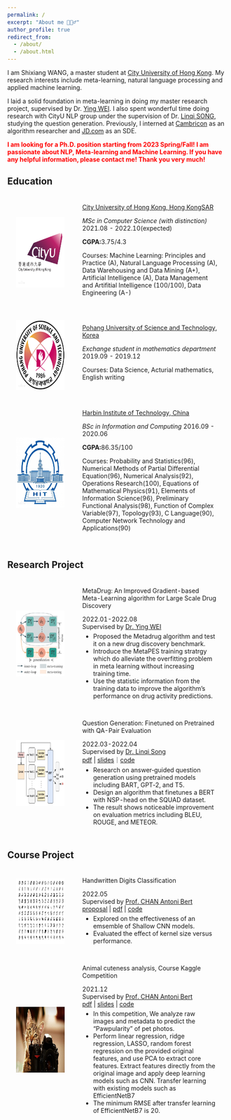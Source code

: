 ```yaml
---
permalink: /
excerpt: "About me 🙋🏼‍♂️"
author_profile: true
redirect_from: 
  - /about/
  - /about.html
---
```


I am Shixiang WANG,  a master student at [City University of Hong Kong](https://www.cityu.edu.hk/). My research interests include  meta-learning, natural language processing and applied machine learning.

I laid a solid foundation in meta-learning in doing my master research project, supervised by Dr. [Ying WEI](https://scholars.cityu.edu.hk/en/persons/ying-wei(ae416bf0-2939-4f54-b392-841ea9426378).html). I also spent wonderful time doing research with CityU NLP group under the supervision of Dr. [Linqi SONG](https://scholars.cityu.edu.hk/en/persons/linqi-song(a665d7a3-8847-404d-a56a-2b10b470327c).html), studying the question generation. Previously, I interned at [Cambricon](https://cambricon.com/) as an algorithm researcher and [JD.com](https://corporate.jd.com/) as an SDE.

<strong><font color=red>I am looking for a Ph.D. position starting from 2023 Spring/Fall! I am passionate about NLP, Meta-learning and Machine Learning. If you have any helpful information, please contact me! Thank you very much!</font></strong>

## Education

   <table style="width:100%;border:0px;border-spacing:0px;border-collapse:separate;margin-right:auto;margin-left:auto;">
                <tbody>
                    <tr>
                        <td style="padding:20px;width:30%;vertical-align:middle">
                            <img src="../images/cityu.png" width="160" height="160">
                        </td>
                        <td style="padding:20px;width:100%;vertical-align:middle">
                            <a href="https://www.cityu.edu.hk/">
                                <papertitle>City University of Hong Kong, Hong KongSAR</papertitle>
                            </a>
                            <p></p>
                            <em>MSc in Computer Science (with distinction)</em>   2021.08 - 2022.10(expected)
                            <p></p>
                            <strong>CGPA:</strong>3.75/4.3
                            <P>Courses: Machine Learning: Principles and Practice (A), Natural Language Processing (A), Data Warehousing and Data Mining (A+), Artificial Intelligence (A), Data Management and Artifitial Intelligence (100/100), Data Engineering (A-) </P>
                        </td>
                    </tr>
                     <tr>
                        <td style="padding:20px;width:30%;vertical-align:middle">
                            <img src="../images/postech.png" width="160" height="160">
                        </td>
                        <td style="padding:20px;width:100%;vertical-align:middle">
                            <a href="https://www.postech.ac.kr/eng/">
                                <papertitle>Pohang University of Science and Technology, Korea</papertitle>
                            </a>
                            <p></p>
                            <em>Exchange student in mathematics department</em>   2019.09 - 2019.12
                            <P>Courses: Data Science, Acturial mathematics, English writing </P>
                        </td>
                    </tr>
                    <tr>
                        <td style="padding:20px;width:30%;vertical-align:middle">
                            <img src="../images/hit.png" width="160" height="160">
                        </td>
                        <td style="padding:20px;width:100%;vertical-align:middle">
                            <a href="http://en.hit.edu.cn/">
                                <papertitle>Harbin Institute of Technology, China</papertitle>
                            </a>
                            <p></p>
                            <em>BSc in Information and Computing</em>   2016.09 - 2020.06
                            <p></p>
                            <strong>CGPA:</strong>86.35/100
                            <P>Courses: Probability and Statistics(96), Numerical Methods of Partial Differential Equation(96), Numerical Analysis(92), Operations Research(100), Equations of Mathematical Physics(91), Elements of Information Science(96), Preliminary Functional Analysis(98), Function of Complex Variable(97), Topology(93), C Language(90), Computer Network Technology and Applications(90) </P>
                        </td>
                    </tr>
                </tbody>
            </table>

## Research Project

 <table style="width:100%;border:0px;border-spacing:0px;border-collapse:separate;margin-right:auto;margin-left:auto;">
                <tbody>
                    <tr>
                        <td style="padding:20px;width:30%;vertical-align:middle">
                            <img src="../images/metadrug.jpg" width="200" height="150">
                        </td>
                        <td style="padding:20px;width:100%;vertical-align:middle">
                            <papertitle>MetaDrug: An Improved Gradient-based Meta-Learning algorithm for Large Scale Drug Discovery</papertitle>
                            <p></p>
                            2022.01-2022.08 
                            <br>
                            Supervised by <a href="https://scholars.cityu.edu.hk/en/persons/ying-wei(ae416bf0-2939-4f54-b392-841ea9426378).html">Dr. Ying WEI</a>
                            <br>
                            <ul style="padding-left:20px;margin:5px">
                                <li>
                                   Proposed the Metadrug algorithm and test it on a new drug discovery benchmark.
                                </li>
                                <li>
                                   Introduce the MetaPES training stratrgy which do alleviate the overfitting problem in meta learning without increasing training time.
                                </li>
                                <li>
                                   Use the statistic information from the training data to improve the algorithm’s performance on drug activity predictions.
                                </li>
                            </ul>
                        </td>
                    </tr>
                     <tr>
                        <td style="padding:20px;width:30%;vertical-align:middle">
                            <img src="../images/bert-nsp.jpg" width="200" height="150">
                        </td>
                        <td style="padding:20px;width:100%;vertical-align:middle">
                            <papertitle>Question Generation: Finetuned on Pretrained with QA-Pair Evaluation</papertitle>
                            <p></p>
                            2022.03-2022.04 
                            <br>
                            Supervised by <a href="https://scholars.cityu.edu.hk/en/persons/linqi-song(a665d7a3-8847-404d-a56a-2b10b470327c).html">Dr. Linqi Song</a>
                            <br>
                            <a href="../files/Finetuned on Pretrained with QA-pair Evaluation.pdf">pdf</a> | <a href="https://doc-3s-5c-drive-data-export.googleusercontent.com/download/cqq4pigaodii7rrvb2tp41rtigceqkto/0l4nb0d088a0q3b8ai0qsldcrlf64q7s/1660104000000/b64f9815-1056-4641-b583-6f70b5478143/106127123270711666763/ADt3v-MEPPQ0_WqOqOKwraF-kfGPrZfDRUDu73MZh48SUeskWWh0d2fx0JSGe2aeF25HiJPVJISgChpKuLoRdz1smZ5okx-UGVQhzhwhe94QaJbuHfXV7-N2qTXcbiBiujkUNOBY5atMSPhSoo7i5pIWwcR4qofYJEYLmmLLC1tp4NqMfOx0GI5p5Tywa4kmyOcZGlTynEAWqypOyJ35fl70WYzQkypVH_giAJXKmuTx99RJhTlf0VRHUs-NDSXN37B4qiun5cgxB4LXLjlZ7c4ChP5aK2RTYYSnwVf_hzE488n0-fXFCzts3aSHKLfwnt4Xe9_9G3IT?authuser=0&nonce=vb34phvq3i61u&user=106127123270711666763&hash=s1oplv580ri3d535hq4hlgfnrqi3u5ss">slides</a>｜<a href="https://github.com/isDanielWang/question_generation">code</a>
                            <br>
                            <ul style="padding-left:20px;margin:5px">
                                <li>
                                   Research on answer‑guided question generation using pretrained models including BART, GPT‑2, and T5.
                                </li>
                                <li>
                                   Design an algorithm that finetunes a BERT with NSP-head on the SQUAD dataset.
                                </li>
                                <li>
                                   The result shows noticeable improvement on evaluation metrics including BLEU, ROUGE, and METEOR.
                                </li>
                            </ul>
                        </td>
                    </tr>
                    </tbody>
            </table>
            
## Course Project

 <table style="width:100%;border:0px;border-spacing:0px;border-collapse:separate;margin-right:auto;margin-left:auto;">
                <tbody>
                  <tr>
                        <td style="padding:20px;width:30%;vertical-align:middle">
                            <img src="../images/MnistExamples.png" width="200" height="150">
                        </td>
                        <td style="padding:20px;width:100%;vertical-align:middle">
                            <papertitle>Handwritten Digits Classification</papertitle>
                            <p></p>
                            2022.05
                            <br>
                            Supervised by <a href="https://scholars.cityu.edu.hk/en/persons/antoni-bert-chan(4f4a27a4-fd63-4ee5-b64e-4e34b764027a).html">Prof. CHAN Antoni Bert</a>
                            <br>
                            <a href="../files/Handwritten Digits Classification-proposal.pdf">proposal</a> | <a href="../files/Handwritten Digits Classification.pdf">pdf</a> | <a href="https://github.com/isDanielWang/Digits_Classification/blob/main/src/classification.ipynb">code</a>
                            <br>
                            <ul style="padding-left:20px;margin:5px">
                                <li>
                                   Explored on the effectiveness of an emsemble of Shallow CNN models.
                                </li>
                                <li>
                                   Evaluated the effect of kernel size versus performance.
                                </li>
                            </ul>
                        </td>
                    </tr>
                    <tr>
                        <td style="padding:20px;width:30%;vertical-align:middle">
                            <img src="../images/cuteness_meter.jpeg" width="200" height="150">
                        </td>
                        <td style="padding:20px;width:100%;vertical-align:middle">
                            <papertitle>Animal cuteness analysis, Course Kaggle Competition</papertitle>
                            <p></p>
                            2021.12
                            <br>
                            Supervised by <a href="https://scholars.cityu.edu.hk/en/persons/antoni-bert-chan(4f4a27a4-fd63-4ee5-b64e-4e34b764027a).html">Prof. CHAN Antoni Bert</a>
                            <br>
                            <a href="../files/Pawpularity Contest.pdf">pdf</a> | <a href="../files/PetFinder.pdf">slides</a> | <a href="https://github.com/isDanielWang/PetPawpularity/blob/main/PetPawpularity/CourseProject-2021A.ipynb">code</a>
                            <ul style="padding-left:20px;margin:5px">
                                <li>
                                  In this competition, We analyze raw images and metadata to predict the “Pawpularity” of pet photos. 
                                 </li>
                                <li>
                                   Perform linear regression, ridge regression, LASSO, random forest regression on the provided original features, and use PCA to extract core features. Extract features directly from the original image and apply deep learning models such as CNN. Transfer learning with existing models such as EfficientNetB7
                                </li>
                                <li>
                                   The minimum RMSE after transfer learning of EfficientNetB7 is 20.
                                </li>
                            </ul>
                        </td>
                    </tr>
                    </tbody>
            </table>

